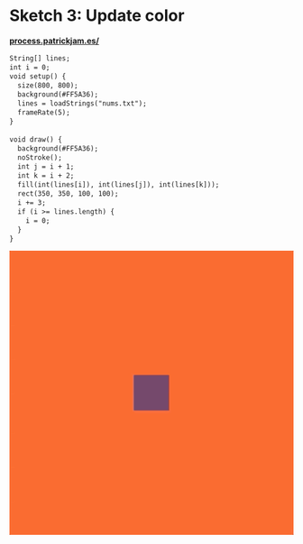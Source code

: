 # Sketch 3: Update color

**[process.patrickjam.es/](https://process.patrickjam.es/2020/09/08/week-2-input-from-stored-values/)**

```processing
String[] lines;
int i = 0;
void setup() {
  size(800, 800);
  background(#FF5A36);
  lines = loadStrings("nums.txt");
  frameRate(5);
}

void draw() {
  background(#FF5A36);
  noStroke();
  int j = i + 1;
  int k = i + 2;
  fill(int(lines[i]), int(lines[j]), int(lines[k]));
  rect(350, 350, 100, 100);
  i += 3;
  if (i >= lines.length) {
    i = 0;
  }
}
```

![Sketch 3 gif](/documentationAssets/sketch3_2.gif)